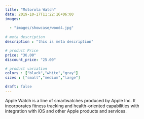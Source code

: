```yaml
---
title: "Motorola Watch"
date: 2019-10-17T11:22:16+06:00
images: 
 
  - "images/showcase/wood4.jpg"
 
# meta description
description : "this is meta description"

# product Price
price: "30.00"
discount_price: "25.00"

# product variation
colors : ["black","white","gray"]
sizes : ["small","medium","large"]

draft: false
---
```


Apple Watch is a line of smartwatches produced by Apple Inc. It incorporates fitness tracking and health-oriented capabilities with integration with iOS and other Apple products and services.
